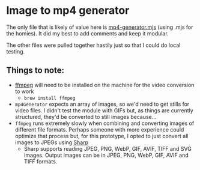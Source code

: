 # Image to mp4 generator

The only file that is likely of value here is [mp4-generator.mjs](mp4-generator.mjs) (using .mjs for the homies). It did my best to add comments and keep it modular.

The other files were pulled together hastily just so that I could do local testing.

## Things to note:

* [ffmpeg](https://ffmpeg.org/) will need to be installed on the machine for the video conversion to work
  * `brew install ffmpeg`
* `mp4Generator` expects an array of images, so we'd need to get stills for video files. I didn't test the module with GIFs but, as things are currently structured, they'd be converted to still images because...
* `ffmpeg` runs extremely slowly when combining and converting images of different file formats. Perhaps someone with more experience could optimize that process but, for this prototype, I opted to just convert all images to JPEGs using [Sharp](https://sharp.pixelplumbing.com/)
  * Sharp supports reading JPEG, PNG, WebP, GIF, AVIF, TIFF and SVG images. Output images can be in JPEG, PNG, WebP, GIF, AVIF and TIFF formats.

